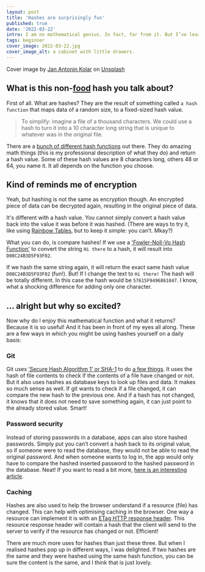 ```yaml
---
layout: post
title: 'Hashes are surprisingly fun'
published: true
date: '2022-03-22'
intro: I am no mathematical genius. In fact, far from it. But I’ve learned to appreciate the small things in life, like encountering a chatty cat on the street or having a cup of tea in the afternoon. And just recently I started to really appreciate hashes. Not the food, but the mathmatical algorithm type. Why? Let me tell you.
tags: beginner
cover_image: 2022-03-22.jpg
cover_image_alt: a cabinet with little drawers.
---
```


Cover image by  [Jan Antonin Kolar](https://unsplash.com/@jankolar) on [Unsplash](https://unsplash.com/s/photos/roadmap?utm_source=unsplash&utm_medium=referral&utm_content=creditCopyText)

## What is this non-[food](https://en.wikipedia.org/wiki/Hash_(food)) hash you talk about?

First of all. What are hashes? They are the result of something called `a hash function` that maps data of a random size, to a fixed-sized hash value.

> To simplify: imagine a file of a thousand characters. We could use a hash to turn it into a 10 character long string that is unique to whatever was in the original file.

There are a [bunch of different hash functions](https://en.wikipedia.org/wiki/List_of_hash_functions) out there. They do amazing math things (this is my professional description of what they do) and return a hash value. Some of these hash values are 8 characters long, others 48 or 64, you name it. It all depends on the function you choose.

## Kind of reminds me of encryption

Yeah, but hashing is not the same as encryption though. An encrypted piece of data can be decrypted again, resulting in the original piece of data.

It's different with a hash value. You cannot simply convert a hash value back into the value it was before it was hashed. (There are ways to try it, like using [Rainbow Tables](https://en.wikipedia.org/wiki/Rainbow_table), but to keep it simple: you can’t. Mkay?)

What you can do, is compare hashes! If we use a ['Fowler-Noll-Vo Hash Function'](https://en.m.wikipedia.org/wiki/Fowler–Noll–Vo_hash_function) to convert the string `Hi there` to a hash, it will result into `D08C24B3D5F93F02`.

If we hash the same string again, it will return the exact same hash value `D08C24B3D5F93F02` (fun!). But! If I change the text to `Hi there!` The hash will be totally different. In this case the hash would be `57615F9496861047`. I know, what a shocking difference for adding only one character.

## ... alright but why so excited?

Now why do I enjoy this mathematical function and what it returns? Because it is so useful! And it has been in front of my eyes all along. These are a few ways in which you might be using hashes yourself on a daily basis:

### Git

Git uses [‘Secure Hash Algorithm 1’ or SHA-1](https://en.wikipedia.org/wiki/SHA-1) to do [a few things](https://git-scm.com/book/en/v2/Git-Tools-Revision-Selection). It uses the hash of file contents to check if the contents of a file have changed or not. But it also uses hashes as database keys to look up files and data. It makes so much sense as well. If git wants to check if a file changed, it can compare the new hash to the previous one. And if a hash has not changed, it knows that it does not need to save something again, it can just point to the already stored value. Smart!

### Password security

Instead of storing passwords in a database, apps can also store hashed passwords. Simply put you can’t convert a hash back to its original value, so if someone were to read the database, they would not be able to read the original password. And when someone wants to log in, the app would only have to compare the hashed inserted password to the hashed password in the database. Neat! If you want to read a bit more, [here is an interesting article](https://auth0.com/blog/hashing-passwords-one-way-road-to-security/).

### Caching

Hashes are also used to help the browser understand if a resource (file) has changed. This can help with optimising caching in the browser. One way a resource can implement it is with an [ETag HTTP response header](https://developer.mozilla.org/en-US/docs/Web/HTTP/Headers/ETag#caching_of_unchanged_resources). This resource response header will contain a hash that the client will send to the server to verify if the resource has changed or not. Efficient!

There are much more uses for hashes than just these three. But when I realised hashes pop up in different ways, I was delighted. If two hashes are the same and they were hashed using the same hash function, you can be sure the content is the same, and I think that is just lovely.
